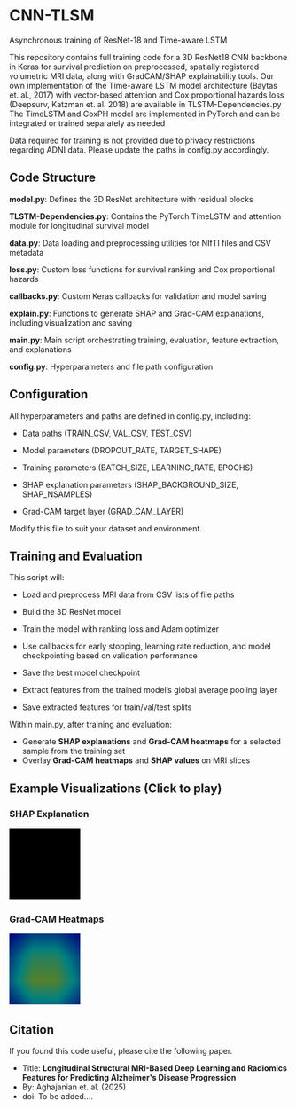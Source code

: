 # CNN-TLSM
Asynchronous training of ResNet-18 and Time-aware LSTM

This repository contains full training code for a 3D ResNet18 CNN backbone in Keras for survival prediction on preprocessed, spatially registered volumetric MRI data, along with GradCAM/SHAP explainability tools. 
Our own implementation of the Time-aware LSTM model architecture (Baytas et. al., 2017) with vector-based attention and Cox proportional hazards loss (Deepsurv, Katzman et. al. 2018) are available in TLSTM-Dependencies.py The TimeLSTM and CoxPH model are implemented in PyTorch and can be integrated or trained separately as needed

Data required for training is not provided due to privacy restrictions regarding ADNI data. Please update the paths in config.py accordingly.

## Code Structure

**model.py**: Defines the 3D ResNet architecture with residual blocks

**TLSTM-Dependencies.py**: Contains the PyTorch TimeLSTM and attention module for longitudinal survival model

**data.py**: Data loading and preprocessing utilities for NIfTI files and CSV metadata

**loss.py**: Custom loss functions for survival ranking and Cox proportional hazards

**callbacks.py**: Custom Keras callbacks for validation and model saving

**explain.py**: Functions to generate SHAP and Grad-CAM explanations, including visualization and saving

**main.py**: Main script orchestrating training, evaluation, feature extraction, and explanations

**config.py**: Hyperparameters and file path configuration

## Configuration
All hyperparameters and paths are defined in config.py, including:

- Data paths (TRAIN_CSV, VAL_CSV, TEST_CSV)

- Model parameters (DROPOUT_RATE, TARGET_SHAPE)

- Training parameters (BATCH_SIZE, LEARNING_RATE, EPOCHS)

- SHAP explanation parameters (SHAP_BACKGROUND_SIZE, SHAP_NSAMPLES)

- Grad-CAM target layer (GRAD_CAM_LAYER)

Modify this file to suit your dataset and environment.

## Training and Evaluation

This script will:

- Load and preprocess MRI data from CSV lists of file paths

- Build the 3D ResNet model

- Train the model with ranking loss and Adam optimizer

- Use callbacks for early stopping, learning rate reduction, and model checkpointing based on validation performance

- Save the best model checkpoint

- Extract features from the trained model’s global average pooling layer

- Save extracted features for train/val/test splits
	
Within main.py, after training and evaluation:

- Generate **SHAP explanations** and **Grad-CAM heatmaps** for a selected sample from the training set  
- Overlay **Grad-CAM heatmaps** and **SHAP values** on MRI slices  

## Example Visualizations (Click to play)


### SHAP Explanation
![Red and blue values corresponding to minimum and maximum SHAP values](images/shap_3d.gif)

### Grad-CAM Heatmaps
![Grad-CAM Heatmap with red regions indicating highest activations for the model’s predictions](images/gradcam_3d.gif)




## Citation

If you found this code useful, please cite the following paper.

- Title: **Longitudinal Structural MRI-Based Deep Learning and Radiomics Features for Predicting Alzheimer's Disease Progression**
- By: Aghajanian et. al. (2025)
- doi: To be added....
